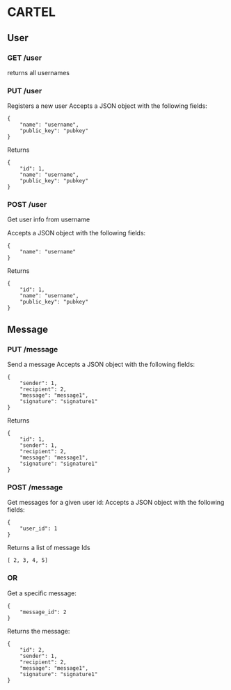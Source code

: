 # CARTEL

## User

### GET /user
returns all usernames

### PUT /user
Registers a new user
Accepts a JSON object with the following fields:
```
{
    "name": "username",
    "public_key": "pubkey"
}
```
Returns 
```
{
    "id": 1,
    "name": "username",
    "public_key": "pubkey"
}
```

### POST /user
Get user info from username

Accepts a JSON object with the following fields:
```
{
    "name": "username"
}
```
Returns 
```
{
    "id": 1,
    "name": "username",
    "public_key": "pubkey"
}
```

## Message

### PUT /message
Send a message
Accepts a JSON object with the following fields:
```
{
    "sender": 1,
    "recipient": 2,
    "message": "message1",
    "signature": "signature1"
}
```
Returns 
```
{
    "id": 1,
    "sender": 1,
    "recipient": 2,
    "message": "message1",
    "signature": "signature1"
}
```

### POST /message

Get messages for a given user id:
Accepts a JSON object with the following fields:
```
{
    "user_id": 1
}
```
Returns a list of message Ids
```
[ 2, 3, 4, 5]
```

### OR

Get a specific message:
```
{
    "message_id": 2
}
```

Returns the message: 
```
{
    "id": 2,
    "sender": 1,
    "recipient": 2,
    "message": "message1",
    "signature": "signature1"
}
```
